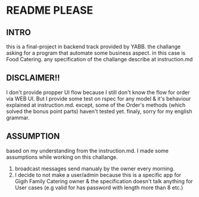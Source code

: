 # README PLEASE

## INTRO
this is a final-project in backend track provided by YABB. the challange asking for a program that automate some business aspect. in this case is Food Catering. any specification of the challange describe at instruction.md

## DISCLAIMER!!
I don't provide propper UI flow because I still don't know the flow for order via WEB UI. But I provide some test on rspec for any model & it's behaviour explained at instruction.md. except, some of the Order's methods (which solved the bonus point parts) haven't tested yet. finaly, sorry for my english grammar.

## ASSUMPTION
based on my understanding from the instruction.md. I made some assumptions while working on this challange.
1. broadcast messages send manualy by the owner every morning.
2. I decide to not make a user/admin because this is a specific app for Gigih Family Catering owner & the specification doesn't talk anything for User cases (e.g valid for has password with length more than 8 etc.)